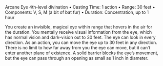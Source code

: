Arcane Eye
4th-level divination
• Casting Time: 1 action
• Range: 30 feet
• Components: V, S, M (a bit of bat fur)
• Duration: Concentration, up to 1 hour 

You create an invisible, magical eye within range that hovers in the air for the duration. You mentally receive visual information from the eye, which has normal vision and dark-vision out to 30 feet. The eye can look in every direction. As an action, you can move the eye up to 30 feet in any direction. There is no limit to how far away from you the eye can move, but it can’t enter another plane of existence. A solid barrier blocks the eye’s movement, but the eye can pass through an opening as small as 1 inch in diameter.